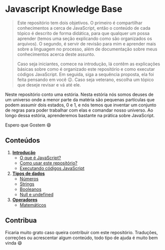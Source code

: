 # Javascript Knowledge Base
 
> Este repositório tem dois objetivos. O primeiro é compartilhar conhecimentos a cerca de JavaScript, então o conteúdo de cada tópico é descrito de forma didática, para que qualquer um possa aprender (temos uma seção explicando como são organizados os arquivos). O segundo, é servir de revisão para mim e aprender mais sobre a linguagem no processo, além de documentação sobre meus conhecimentos acerca deste assunto. 
> 
>  Caso seja iniciantes, comece na introdução, lá contêm as explicações básicas sobre como é organizado este repositório e como executar códigos JavaScript. Em seguida, siga a sequência proposta, ela foi feita pensando em você :wink:. Caso seja veterano, escolha um tópico que deseje revisar e vá até ele.
 
Neste repositório conto uma estória. Nesta estória nós somos deuses de um universo onde a menor parte da matéria são pequenas partículas que podem assumir dois estados, 0 e 1, e nós temos que inventar um conjunto de regras para poder trabalhar com elas e comandar nosso universo. Ao longo dessa estória, aprenderemos bastante na prática sobre JavaScript.
 
Espero que Gostem :smile:
 
## Conteúdos
 
1. **[Introdução](introduction/README.md)**
   - [O que é JavaScript?](introduction/README.md#O-que-é-JavaScript)
   - [Como usar este repositório?](introduction/README.md#Como-usar-este-repositório)
   - [Executando códigos JavaScript](introduction/README.md#Como-executar-um-código-JavaScript)
2. **[Tipos de dados](types/README.md)**
   - [Números](types/README.md#Números)
   - [Strings](types/README.md#Strings)
   - [Booleanos](types/README.md#Booleanos)
   - [Null e undefined](types/README.md#Null-e-undefined)
3. **[Operadores](operators/README.md)**
   - [Matemáticos](operators/README.md#Matematicos)
 
## Contribua
 
Ficaria muito grato caso queira contribuir com este repositório. Traduções, correções ou acrescentar algum conteúdo, todo tipo de ajuda é muito bem vinda :smile:
